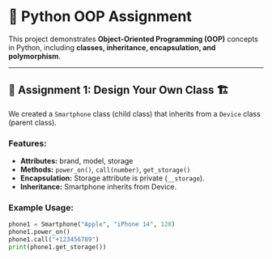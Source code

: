 # 🐍 Python OOP Assignment  

This project demonstrates **Object-Oriented Programming (OOP)** concepts in Python, including **classes, inheritance, encapsulation, and polymorphism**.  

---

## 📌 Assignment 1: Design Your Own Class 🏗️  

We created a `Smartphone` class (child class) that inherits from a `Device` class (parent class).  

### Features:
- **Attributes:** brand, model, storage  
- **Methods:** `power_on()`, `call(number)`, `get_storage()`  
- **Encapsulation:** Storage attribute is private (`__storage`).  
- **Inheritance:** Smartphone inherits from Device.  

### Example Usage:
```python
phone1 = Smartphone("Apple", "iPhone 14", 128)
phone1.power_on()
phone1.call("+123456789")
print(phone1.get_storage())
